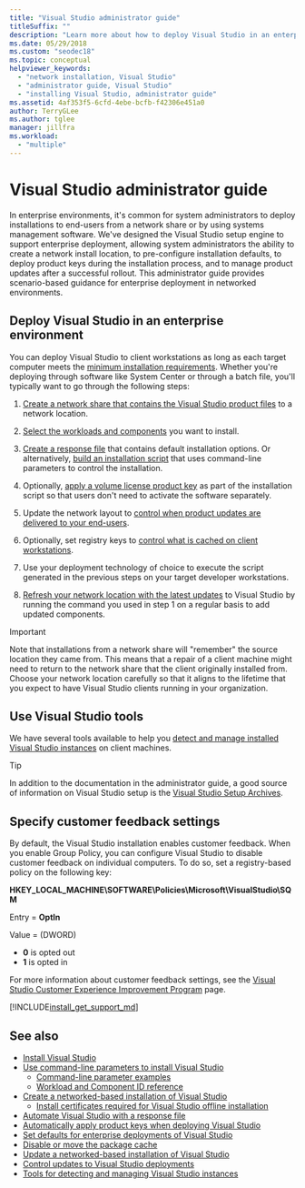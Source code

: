 ```yaml
---
title: "Visual Studio administrator guide"
titleSuffix: ""
description: "Learn more about how to deploy Visual Studio in an enterprise environment."
ms.date: 05/29/2018
ms.custom: "seodec18"
ms.topic: conceptual
helpviewer_keywords:
  - "network installation, Visual Studio"
  - "administrator guide, Visual Studio"
  - "installing Visual Studio, administrator guide"
ms.assetid: 4af353f5-6cfd-4ebe-bcfb-f42306e451a0
author: TerryGLee
ms.author: tglee
manager: jillfra
ms.workload:
  - "multiple"
---
```

# Visual Studio administrator guide

In enterprise environments, it's common for system administrators to deploy installations to end-users from a network share or by using systems management software. We've designed the Visual Studio setup engine to support enterprise deployment, allowing system administrators the ability to create a network install location, to pre-configure installation defaults, to deploy product keys during the installation process, and to manage product updates after a successful rollout. This administrator guide provides scenario-based guidance for enterprise deployment in networked environments.

## Deploy Visual Studio in an enterprise environment

You can deploy Visual Studio to client workstations as long as each target computer meets the [minimum installation requirements](/visualstudio/productinfo/vs2017-system-requirements-vs). Whether you're deploying through software like System Center or through a batch file, you'll typically want to go through the following steps:

1. [Create a network share that contains the Visual Studio product files](create-a-network-installation-of-visual-studio.md) to a network location.

2. [Select the workloads and components](workload-and-component-ids.md) you want to install.

3. [Create a response file](automated-installation-with-response-file.md) that contains default installation options. Or alternatively, [build an installation script](use-command-line-parameters-to-install-visual-studio.md) that uses command-line parameters to control the installation.

4. Optionally, [apply a volume license product key](automatically-apply-product-keys-when-deploying-visual-studio.md) as part of the installation script so that users don't need to activate the software separately.

5. Update the network layout to [control when product updates are delivered to your end-users](controlling-updates-to-visual-studio-deployments.md).

6. Optionally, set registry keys to [control what is cached on client workstations](set-defaults-for-enterprise-deployments.md).

7. Use your deployment technology of choice to execute the script generated in the previous steps on your target developer workstations.

8. [Refresh your network location with the latest updates](update-a-network-installation-of-visual-studio.md) to Visual Studio by running the command you used in step 1 on a regular basis to add updated components.

> [!IMPORTANT]
> Note that installations from a network share will "remember" the source location they came from. This means that a repair of a client machine might need to return to the network share that the client originally installed from. Choose your network location carefully so that it aligns to the lifetime that you expect to have Visual Studio clients running in your organization.

## Use Visual Studio tools

We have several tools available to help you [detect and manage installed Visual Studio instances](tools-for-managing-visual-studio-instances.md) on client machines.

> [!TIP]
> In addition to the documentation in the administrator guide, a good source of information on Visual Studio setup is the [Visual Studio Setup Archives](https://devblogs.microsoft.com/setup/tag/vs2017/).

## Specify customer feedback settings

By default, the Visual Studio installation enables customer feedback. When you enable Group Policy, you can configure Visual Studio to disable customer feedback on individual computers. To do so, set a registry-based policy on the following key:

**HKEY_LOCAL_MACHINE\SOFTWARE\Policies\Microsoft\VisualStudio\SQM**

Entry = **OptIn**

Value = (DWORD)
* **0** is opted out
* **1** is opted in

For more information about customer feedback settings, see the [Visual Studio Customer Experience Improvement Program](../ide/visual-studio-experience-improvement-program.md) page.

[!INCLUDE[install_get_support_md](includes/install_get_support_md.md)]

## See also

* [Install Visual Studio](install-visual-studio.md)
* [Use command-line parameters to install Visual Studio](use-command-line-parameters-to-install-visual-studio.md)
  * [Command-line parameter examples](command-line-parameter-examples.md)
  * [Workload and Component ID reference](workload-and-component-ids.md)
* [Create a networked-based installation of Visual Studio](create-a-network-installation-of-visual-studio.md)
  * [Install certificates required for Visual Studio offline installation](install-certificates-for-visual-studio-offline.md)
* [Automate Visual Studio with a response file](automated-installation-with-response-file.md)
* [Automatically apply product keys when deploying Visual Studio](automatically-apply-product-keys-when-deploying-visual-studio.md)
* [Set defaults for enterprise deployments of Visual Studio](set-defaults-for-enterprise-deployments.md)
* [Disable or move the package cache](disable-or-move-the-package-cache.md)
* [Update a networked-based installation of Visual Studio](update-a-network-installation-of-visual-studio.md)
* [Control updates to Visual Studio deployments](controlling-updates-to-visual-studio-deployments.md)
* [Tools for detecting and managing Visual Studio instances](tools-for-managing-visual-studio-instances.md)
